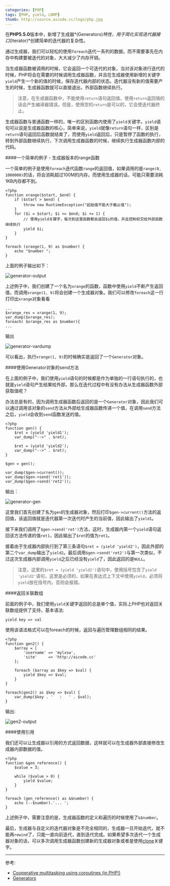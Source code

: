 ```yaml
---
categories: [PHP]
tags: [PHP, yield, LNMP]
thumb: http://source.aicode.cc/logo/php.jpg
---
```


在**PHP5.5.0**版本中，新增了生成器*(Generators)*特性，用于简化实现迭代器接口*(Iterator)*创建简单的迭代器的复杂性。

通过生成器，我们可以轻松的使用`foreach`迭代一系列的数据，而不需要事先在内存中构建要被迭代的对象，大大减少了内存开销。

当生成器函数被调用的时候，它会返回一个可迭代的对象，当对该对象进行迭代的时候，PHP将会在需要的时候调用生成器函数，并且在生成器使用新增的关键字`yield`产生一个新的值的时候，保存迭代器内部的状态。迭代器没有新的值需要产生的时候，生成器函数就可以直接退出，外部函数继续执行。

> 注意，在生成器函数中，不能使用`return`语句返回值，使用`return`返回值的话会产生编译器错误。但是，使用空的`return`是可以的，它会使迭代器终止。

生成器函数与普通函数一样的，唯一的区别函数内使用了`yield`关键字。`yield`语句可以说是生成器函数的核心，简单来说，`yield`就像`return`语句一样，区别是`return`语句返回后函数就结束了，而使用`yield`返回后，只是暂停了函数的执行，转到外部函数继续执行，下次调用生成器函数的时候，继续执行生成器函数内部的代码。

####一个简单的例子 - 生成器版本的range函数

一个简单的例子是使用`foreach`迭代函数`range`的返回值，如果调用的是`range(0, 1000000)`的话，将会消耗超过100M的内存。而使用生成器的话，可能只需要消耗1KB内存都不到。

	<?php
    function xrange($start, $end) {
    	if ($start > $end) {
        	throw new RuntimeException("起始值不能大于截止值");
        }
        for ($i = $start; $i <= $end; $i += 1) {
        	// 使用yield关键字，每次到这里函数都会返回$i的值，并且控制权交给外部函数继续执行
            yield $i;
        }
    }

    foreach (xrange(1, 9) as $number) {
        echo "$number ";
    }

上面的例子输出如下：

![generator-output][]

上述例子中，我们创建了一个名为`xrange`的函数，函数中使用`yield`不断产生返回值，而调用`xrange(1, 9)`将会创建一个生成器对象。我们可以修改`foreach`这一行打印出`xrange`对象看看

	...
    $xrange_res = xrange(1, 9);
    var_dump($xrange_res);
    foreach( $xrange_res as $number){
    ...

输出

![generator-vardump][]

可以看出，执行`xrange(1, 9)`的时候确实是返回了一个`Generator`对象。

####使用Generator对象的send方法

在上面的例子中，我们使用`yield`语句的时候都是作为单独的一行语句执行的，也就是`yield`语句产生结果给外部，那么在迭代过程中有没有办法从生成器函数外部获取值呢？

办法总是有的，因为调用生成器函数后返回的是一个`Generator`对象，因此我们可以通过调用该对象的`send`方法从外部给生成器函数传递一个值，在调用`send`方法之后，`yield`会收到`send`函数发送的值。

    <?php
    function gen() {
        $ret = (yield 'yield1');
        var_dump("-->" . $ret);

        $ret = (yield 'yield2');
        var_dump("-->" . $ret);
    }

    $gen = gen();

    var_dump($gen->current());
    var_dump($gen->send('ret1'));
    var_dump($gen->send('ret2'));

输出：

![generator-gen][]

这里我们首先创建了名为`gen`的生成器对象，然后打印`$gen->current()`方法的返回值，该返回值就是迭代器第一次迭代时产生的当前值，因此输出了`yield1`。

接下来我们调用了`$gen->send('ret')`方法，这时，生成器内第一个`yield`语句返回该方法传递的值`ret1`，因此输出了`$ret`的值为`ret1`。

接着由于生成器内部执行到了第三条语句`$ret = (yield 'yield2')`，因此外部的第二个`var_dump`输出了`yield2`。最后调用`$gen->send('ret2')`与第一次类似，不过这次生成器内部调用`yield`之后已经没有`yield`了，因此返回的是`NULL`。

> 注意，这里的`$ret = (yield 'yield2')`语句中，使用括号包含了`yield 'yield2'`语句，这里是必须的，如果在表达式上下文中使用`yield`，必须将`yield`放在括号内，否则会报错。

####返回关联数组

前面的例子中，我们使用`yield`关键字返回的总是单个值，实际上PHP也对返回关联数组提供了支持，基本语法:

	yield key => val

使用该语法格式可以在foreach的时候，返回与遍历管理数组相同的结果。

	<?php
    function gen2() {
        $array = [
            'username' => 'mylxsw',
            'site'     => 'http://aicode.cc'
        ];

        foreach ($array as $key => $val) {
            yield $key => $val;
        }
    }

    foreach(gen2() as $key => $val) {
        var_dump($key . '   :   ' . $val);
    }

输出:

![gen2-output][]

####使用引用

我们还可以让生成器以引用的方式返回数据，这样就可以在生成器外部直接修改生成器内部数据的值。

    <?php
    function &gen_reference() {
        $value = 3;

        while ($value > 0) {
            yield $value;
        }
    }

    foreach (gen_reference() as &$number) {
        echo (--$number).'... ';
    }

上述例子中，需要注意的是，生成器函数的定义和遍历的时候使用了`&$number`。

最后，生成器与自定义的迭代器对象是不完全相同的，生成器一旦开始迭代，就不能再`rewind`了，只能一直向前迭代，直到迭代完成。如果希望多次迭代一个生成器对象的话，可以多次调用生成器函数创建新的生成器对象或者是使用[clone][]关键字。

-----

参考:

- [Cooperative multitasking using coroutines (in PHP!)](http://nikic.github.io/2012/12/22/Cooperative-multitasking-using-coroutines-in-PHP.html)
- [Generators](http://php.net/manual/en/language.generators.php)

[clone]:http://php.net/manual/en/language.oop5.cloning.php
[generator-output]:http://source.aicode.cc/markdown/generator-output.jpg
[generator-vardump]:http://source.aicode.cc/markdown/generator-vardump.jpg
[generator-gen]:http://source.aicode.cc/markdown/generator-gen.jpg
[gen2-output]:http://source.aicode.cc/markdown/gen2-output.jpg
